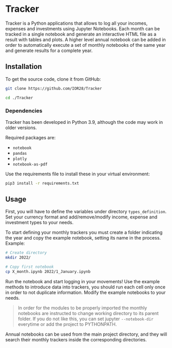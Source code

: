 # Tracker

Tracker is a Python applications that allows to log all your incomes, expenses and investments using Jupyter Notebooks.
Each month can be tracked in a single notebook and generate an interactive HTML file as a result with tables and plots.
A higher level annual notebook can be added in order to automatically execute a set of monthly notebooks of the same year 
and generate results for a complete year.

## Installation

To get the source code, clone it from GitHub:

```bash
git clone https://github.com/IOR28/Tracker

cd ./Tracker
```

### Dependencies

Tracker has been developed in Python 3.9, although the code may work in older versions.

Required packages are:

- `notebook`
- `pandas`
- `plotly`
- `notebook-as-pdf`

Use the requirements file to install these in your virtual environment:

```bash
pip3 install -r requirements.txt
```

## Usage

First, you will have to define the variables under directory `types_definition`. Set your currency format and 
add/remove/modify income, expense and investment types to your needs.

To start defining your monthly trackers you must create a folder indicating the year and copy the example notebook, 
setting its name in the process. Example:

```bash
# Create directory
mkdir 2022/

# Copy first notebook
cp X_month.ipynb 2022/1_January.ipynb
```

Run the notebook and start logging in your movements! Use the example methods to introduce data into trackers, you 
should run each cell only once in order to not duplicate information. Modify the example notebooks to your needs.

> In order for the modules to be properly imported the monthly notebooks are instructed to change working directory to 
> its parent folder. If you do not like this, you can set jupyter `--notebook-dir` everytime or add the project to PYTHONPATH.

Annual notebooks can be used from the main project directory, and they will search their monthly trackers inside the 
corresponding directories.

